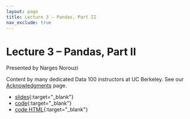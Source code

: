 ```yaml
---
layout: page
title: Lecture 3 – Pandas, Part II
nav_exclude: true
---
```


# Lecture 3 – Pandas, Part II

Presented by Narges Norouzi

Content by many dedicated Data 100 instructors at UC Berkeley. See our [Acknowledgments](../../acks) page.

- [slides](https://docs.google.com/presentation/d/1TgptasDE4pXxIsmzLNwnpAB5tko_sX3broKTfOyfM00/edit?usp=sharing){:target="_blank"}
- [code](https://data100.datahub.berkeley.edu/hub/user-redirect/git-pull?repo=https%3A%2F%2Fgithub.com%2FDS-100%2Fsp25-student&branch=main&urlpath=lab%2Ftree%2Fsp25-student%2Flecture%2Flec03%2Flec03.ipynb){:target="_blank"}
- [code HTML](../../resources/assets/lectures/lec03/lec03.html){:target="_blank"}
<!-- - [recording](https://youtu.be/-UDZZZ7Xgc0){:target="_blank"} -->